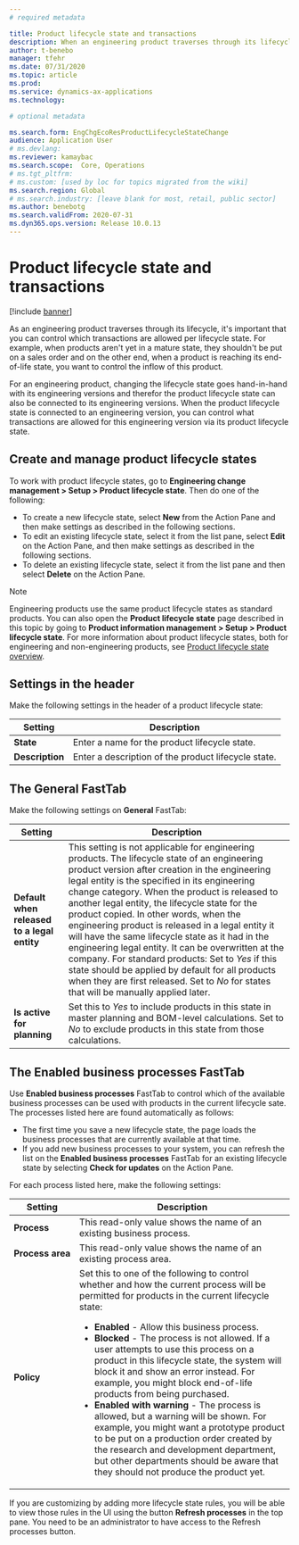 ```yaml
---
# required metadata

title: Product lifecycle state and transactions
description: When an engineering product traverses through its lifecycle, it's important that you can control which transactions are allowed per lifecycle state. As an example, when products aren't yet in a mature state, they shouldn't be put on a sales order and on the other end, if a product is reaching its end-of-life state, you want to ensure that the inflow of this product can be controlled.
author: t-benebo
manager: tfehr
ms.date: 07/31/2020
ms.topic: article
ms.prod: 
ms.service: dynamics-ax-applications
ms.technology: 

# optional metadata

ms.search.form: EngChgEcoResProductLifecycleStateChange
audience: Application User
# ms.devlang: 
ms.reviewer: kamaybac
ms.search.scope:  Core, Operations
# ms.tgt_pltfrm: 
# ms.custom: [used by loc for topics migrated from the wiki]
ms.search.region: Global
# ms.search.industry: [leave blank for most, retail, public sector]
ms.author: benebotg
ms.search.validFrom: 2020-07-31
ms.dyn365.ops.version: Release 10.0.13
---
```


<!-- Beatriz: note that the topic that the reference to the product lifecycle state in the doc page refers to 
 https://docs.microsoft.com/dynamics365/supply-chain/pim/product-lifecycle. Note that the topic cannot be merged with the topic above as this topic needs to be under a Product engineering section. All the topics for the product engineering need to be under a product engineering section (as it happens with other add-ins) so it is clear that this only applies if the customer gets the add-on. -->

# Product lifecycle state and transactions

[!include [banner](../includes/banner.md)]

As an engineering product traverses through its lifecycle, it's important that you can control which transactions are allowed per lifecycle state. For example, when products aren't yet in a mature state, they shouldn't be put on a sales order and on the other end, when a product is reaching its end-of-life state, you want to control the inflow of this product.

For an engineering product, changing the lifecycle state goes hand-in-hand with its engineering versions and therefor the product lifecycle state can also be connected to its engineering versions. When the product lifecycle state is connected to an engineering version, you can control what transactions are allowed for this engineering version via its product lifecycle state.

## Create and manage product lifecycle states

To work with product lifecycle states, go to **Engineering change management \> Setup \> Product lifecycle state**. Then do one of the following:

- To create a new lifecycle state, select **New** from the Action Pane and then make settings as described in the following sections.
- To edit an existing lifecycle state, select it from the list pane, select **Edit** on the Action Pane, and then make settings as described in the following sections.
- To delete an existing lifecycle state, select it from the list pane and then select **Delete** on the Action Pane.

> [!NOTE]
> Engineering products use the same product lifecycle states as standard products. You can also open the **Product lifecycle state** page described in this topic by going to **Product information management \> Setup \> Product lifecycle state**. For more information about product lifecycle states, both for engineering and non-engineering products, see [Product lifecycle state overview](../pim/product-lifecycle.md).

## Settings in the header

Make the following settings in the header of a product lifecycle state:

| Setting | Description |
| --- | --- |
| **State** | Enter a name for the product lifecycle state. |
| **Description** | Enter a description of the product lifecycle state. |

## The General FastTab

Make the following settings on **General** FastTab:

| Setting | Description |
| --- | --- |
| **Default when released to a legal entity** | This setting is not applicable for engineering products. The lifecycle state of an engineering product version after creation in the engineering legal entity is the specified in its engineering change category. When the product is released to another legal entity, the lifecycle state for the product copied. In other words, when the engineering product is released in a legal entity it will have the same lifecycle state as it had in the engineering legal entity. It can be overwritten at the company. For standard products: Set to *Yes* if this state should be applied by default for all products when they are first released. Set to *No* for states that will be manually applied later. |
| **Is active for planning** | Set this to *Yes* to include products in this state in master planning and BOM-level calculations. Set to *No* to exclude products in this state from those calculations. |

## The Enabled business processes FastTab

Use **Enabled business processes** FastTab to control which of the available business processes can be used with products in the current lifecycle sate. The processes listed here are found automatically as follows:

- The first time you save a new lifecycle state, the page loads the business processes that are currently available at that time.
- If you add new business processes to your system, you can refresh the list on the **Enabled business processes** FastTab for an existing lifecycle state by selecting **Check for updates** on the Action Pane.

For each process listed here, make the following settings:

| Setting | Description |
| --- | --- |
| **Process** | This read-only value shows the name of an existing business process. |
| **Process&nbsp;area** | This read-only value shows the name of an existing process area. |
| **Policy** | Set this to one of the following to control whether and how the current process will be permitted for products in the current lifecycle state:<ul><li>**Enabled** - Allow this business process.</li><li>**Blocked** - The process is not allowed. If a user attempts to use this process on a product in this lifecycle state, the system will block it and show an error instead. For example, you might block end-of-life products from being purchased.</li><li>**Enabled with warning** - The process is allowed, but a warning will be shown. For example, you might want a prototype product to be put on a production order created by the research and development department, but other departments should be aware that they should not produce the product yet.</li></ul> |

If you are customizing by adding more lifecycle state rules, you will be able to view those rules in the UI using the button **Refresh processes** in the top pane. You need to be an administrator to have access to the Refresh processes button.
